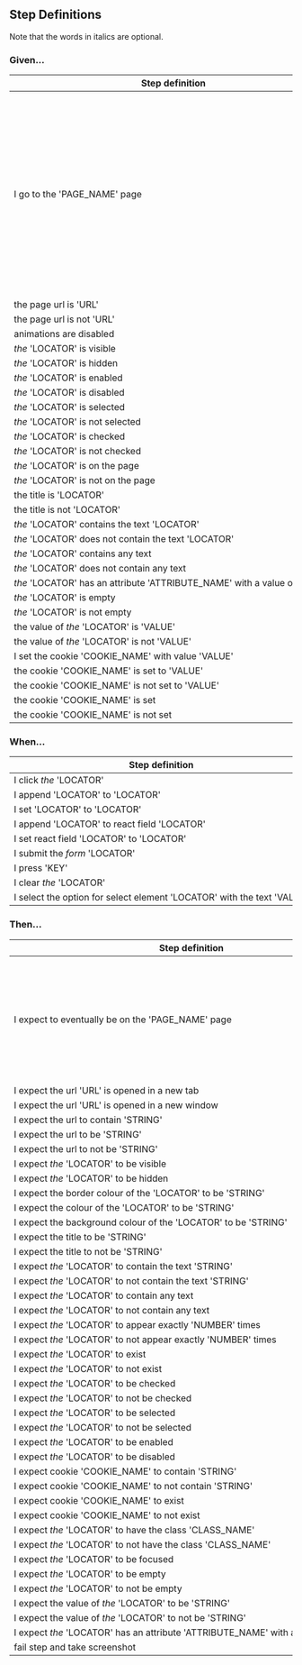 ## Step Definitions

Note that the words in italics are optional.

### Given...

| Step definition | Notes |
| --- | --- |
| I go to the 'PAGE_NAME' page | PAGE_NAME should match the name of the page object file in your pages directory and the first argument to createPage in that same file. This step definition sets the current page object |
| the page url is 'URL' |  |
| the page url is not 'URL' |  |
| animations are disabled |  |
| _the_ 'LOCATOR' is visible |  |
| _the_ 'LOCATOR' is hidden |  |
| _the_ 'LOCATOR' is enabled |  |
| _the_ 'LOCATOR' is disabled |  |
| _the_ 'LOCATOR' is selected |  |
| _the_ 'LOCATOR' is not selected |  |
| _the_ 'LOCATOR' is checked |  |
| _the_ 'LOCATOR' is not checked |  |
| _the_ 'LOCATOR' is on the page |  |
| _the_ 'LOCATOR' is not on the page |  |
| the title is 'LOCATOR' |  |
| the title is not 'LOCATOR' |  |
| _the_ 'LOCATOR' contains the text 'LOCATOR' |  |
| _the_ 'LOCATOR' does not contain the text 'LOCATOR' |  |
| _the_ 'LOCATOR' contains any text |  |
| _the_ 'LOCATOR' does not contain any text |  |
| _the_&nbsp;'LOCATOR'&nbsp;has&nbsp;an&nbsp;attribute&nbsp;'ATTRIBUTE_NAME'&nbsp;with&nbsp;a&nbsp;value&nbsp;of&nbsp;'VALUE' |  |
| _the_ 'LOCATOR' is empty |  |
| _the_ 'LOCATOR' is not empty |  |
| the value of _the_ 'LOCATOR' is 'VALUE' |  |
| the value of _the_ 'LOCATOR' is not 'VALUE' |  |
| I set the cookie 'COOKIE_NAME' with value 'VALUE' |  |
| the cookie 'COOKIE_NAME' is set to 'VALUE' |  |
| the cookie 'COOKIE_NAME' is not set to 'VALUE' |  |
| the cookie 'COOKIE_NAME' is set |  |
| the cookie 'COOKIE_NAME' is not set |  |

### When...

| Step definition | Notes |
| --- | --- |
| I click _the_ 'LOCATOR' |  |
| I append 'LOCATOR' to 'LOCATOR' |  |
| I set 'LOCATOR' to 'LOCATOR' |  |
| I append 'LOCATOR' to react field 'LOCATOR' |  |
| I set react field 'LOCATOR' to 'LOCATOR' |  |
| I submit the _form_ 'LOCATOR' |  |
| I press 'KEY' |  |
| I clear _the_ 'LOCATOR' |  |
| I&nbsp;select&nbsp;the&nbsp;option&nbsp;for&nbsp;select&nbsp;element&nbsp;'LOCATOR'&nbsp;with&nbsp;the&nbsp;text&nbsp;'VALUE' |  |

### Then...

| Step definition | Notes |
| --- | --- |
| I expect to eventually be on the 'PAGE_NAME' page | Using this changes the page object to the PAGE_NAME so any subsequent steps in that scenario will be pointing to that page |
| I expect the url 'URL' is opened in a new tab |  |
| I expect the url 'URL' is opened in a new window |  |
| I expect the url to contain 'STRING' |  |
| I expect the url to be 'STRING' |  |
| I expect the url to not be 'STRING' |  |
| I expect _the_ 'LOCATOR' to be visible |  |
| I expect _the_ 'LOCATOR' to be hidden |  |
| I expect the border colour of the 'LOCATOR' to be 'STRING' |  |
| I expect the colour of the 'LOCATOR' to be 'STRING' |  |
| I expect the background colour of the 'LOCATOR' to be 'STRING' |  |
| I expect the title to be 'STRING' |  |
| I expect the title to not be 'STRING' |  |
| I expect _the_ 'LOCATOR' to contain the text 'STRING' |  |
| I expect _the_ 'LOCATOR' to not contain the text 'STRING' |  |
| I expect _the_ 'LOCATOR' to contain any text |  |
| I expect _the_ 'LOCATOR' to not contain any text |  |
| I expect _the_ 'LOCATOR' to appear exactly 'NUMBER' times |  |
| I expect _the_ 'LOCATOR' to not appear exactly 'NUMBER' times |  |
| I expect _the_ 'LOCATOR' to exist |  |
| I expect _the_ 'LOCATOR' to not exist |  |
| I expect _the_ 'LOCATOR' to be checked |  |
| I expect _the_ 'LOCATOR' to not be checked |  |
| I expect _the_ 'LOCATOR' to be selected |  |
| I expect _the_ 'LOCATOR' to not be selected |  |
| I expect _the_ 'LOCATOR' to be enabled |  |
| I expect _the_ 'LOCATOR' to be disabled |  |
| I expect cookie 'COOKIE_NAME' to contain 'STRING' |  |
| I expect cookie 'COOKIE_NAME' to not contain 'STRING' |  |
| I expect cookie 'COOKIE_NAME' to exist |  |
| I expect cookie 'COOKIE_NAME' to not exist |  |
| I expect _the_ 'LOCATOR' to have the class 'CLASS_NAME' |  |
| I expect _the_ 'LOCATOR' to not have the class 'CLASS_NAME' |  |
| I expect _the_ 'LOCATOR' to be focused |  |
| I expect _the_ 'LOCATOR' to be empty |  |
| I expect _the_ 'LOCATOR' to not be empty |  |
| I expect the value of _the_ 'LOCATOR' to be 'STRING'  |  |
| I expect the value of _the_ 'LOCATOR' to not be 'STRING'  |  |
| I&nbsp;expect&nbsp;_the_&nbsp;'LOCATOR'&nbsp;has&nbsp;an&nbsp;attribute&nbsp;'ATTRIBUTE_NAME'&nbsp;with&nbsp;a&nbsp;value&nbsp;of&nbsp;'VALUE' |  |
| fail step and take screenshot |  |